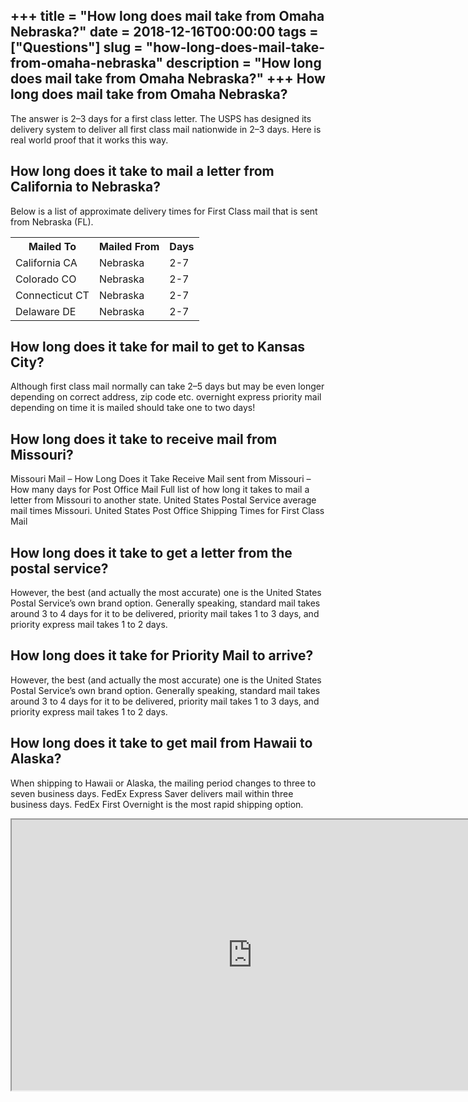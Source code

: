 +++
title = "How long does mail take from Omaha Nebraska?"
date = 2018-12-16T00:00:00
tags = ["Questions"]
slug = "how-long-does-mail-take-from-omaha-nebraska"
description = "How long does mail take from Omaha Nebraska?"
+++
How long does mail take from Omaha Nebraska?
--------------------------------------------

The answer is 2–3 days for a first class letter. The USPS has designed its delivery system to deliver all first class mail nationwide in 2–3 days. Here is real world proof that it works this way.

How long does it take to mail a letter from California to Nebraska?
-------------------------------------------------------------------

Below is a list of approximate delivery times for First Class mail that is sent from Nebraska (FL).

<table><tr><th>Mailed To</th><th>Mailed From</th><th>Days</th></tr><tr><td>California CA</td><td>Nebraska</td><td>2-7</td></tr><tr><td>Colorado CO</td><td>Nebraska</td><td>2-7</td></tr><tr><td>Connecticut CT</td><td>Nebraska</td><td>2-7</td></tr><tr><td>Delaware DE</td><td>Nebraska</td><td>2-7</td></tr></table>

How long does it take for mail to get to Kansas City?
-----------------------------------------------------

Although first class mail normally can take 2–5 days but may be even longer depending on correct address, zip code etc. overnight express priority mail depending on time it is mailed should take one to two days!

How long does it take to receive mail from Missouri?
----------------------------------------------------

Missouri Mail – How Long Does it Take Receive Mail sent from Missouri – How many days for Post Office Mail Full list of how long it takes to mail a letter from Missouri to another state. United States Postal Service average mail times Missouri. United States Post Office Shipping Times for First Class Mail

How long does it take to get a letter from the postal service?
--------------------------------------------------------------

However, the best (and actually the most accurate) one is the United States Postal Service’s own brand option. Generally speaking, standard mail takes around 3 to 4 days for it to be delivered, priority mail takes 1 to 3 days, and priority express mail takes 1 to 2 days.

How long does it take for Priority Mail to arrive?
--------------------------------------------------

However, the best (and actually the most accurate) one is the United States Postal Service’s own brand option. Generally speaking, standard mail takes around 3 to 4 days for it to be delivered, priority mail takes 1 to 3 days, and priority express mail takes 1 to 2 days.

How long does it take to get mail from Hawaii to Alaska?
--------------------------------------------------------

When shipping to Hawaii or Alaska, the mailing period changes to three to seven business days. FedEx Express Saver delivers mail within three business days. FedEx First Overnight is the most rapid shipping option.

<iframe allow="accelerometer; autoplay; clipboard-write; encrypted-media; gyroscope; picture-in-picture" allowfullscreen="" class="__youtube_prefs__  epyt-is-override  no-lazyload" data-no-lazy="1" data-origheight="433" data-origwidth="770" data-skipgform_ajax_framebjll="" height="433" id="_ytid_44126" loading="lazy" src="https://www.youtube.com/embed/2kq--A6EDoM?enablejsapi=1&autoplay=0&cc_load_policy=0&cc_lang_pref=&iv_load_policy=1&loop=0&modestbranding=0&rel=1&fs=1&playsinline=0&autohide=2&theme=dark&color=red&controls=1&" title="YouTube player" width="770"></iframe>